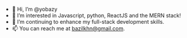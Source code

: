 - 👋 Hi, I’m @yobazy
- 👀 I’m interested in Javascript, python, ReactJS and the MERN stack!
- 🌱 I’m continuing to enhance my full-stack development skills.
- 📫 You can reach me at bazilkhn@gmail.com.

<!---
youthbazzy/youthbazzy is a ✨ special ✨ repository because its `README.md` (this file) appears on your GitHub profile.
You can click the Preview link to take a look at your changes.
--->
